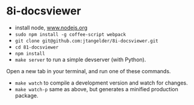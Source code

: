 8i-docsviewer
=============


- install node, www.nodejs.org
- `sudo npm install -g coffee-script webpack`
- `git clone git@github.com:jtangelder/8i-docsviewer.git`
- `cd 81-docsviewer`
- `npm install`
- `make server` to run a simple devserver (with Python).

Open a new tab in your terminal, and run one of these commands.
- `make watch` to compile a development version and watch for changes.
- `make watch-p` same as above, but generates a minified production package.
